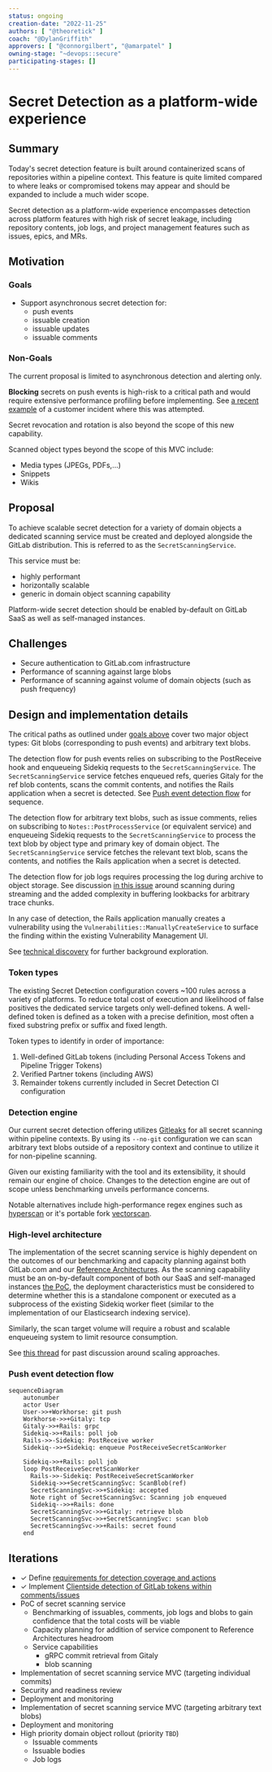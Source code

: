 ```yaml
---
status: ongoing
creation-date: "2022-11-25"
authors: [ "@theoretick" ]
coach: "@DylanGriffith"
approvers: [ "@connorgilbert", "@amarpatel" ]
owning-stage: "~devops::secure"
participating-stages: []
---
```


<!-- vale gitlab.FutureTense = NO -->

# Secret Detection as a platform-wide experience

## Summary

Today's secret detection feature is built around containerized scans of repositories
within a pipeline context. This feature is quite limited compared to where leaks
or compromised tokens may appear and should be expanded to include a much wider scope.

Secret detection as a platform-wide experience encompasses detection across
platform features with high risk of secret leakage, including repository contents,
job logs, and project management features such as issues, epics, and MRs.

## Motivation

### Goals

- Support asynchronous secret detection for:
  - push events
  - issuable creation
  - issuable updates
  - issuable comments

### Non-Goals

The current proposal is limited to asynchronous detection and alerting only.

**Blocking** secrets on push events is high-risk to a critical path and
would require extensive performance profiling before implementing. See
[a recent example](https://gitlab.com/gitlab-org/gitlab/-/issues/246819#note_1164411983)
of a customer incident where this was attempted.

Secret revocation and rotation is also beyond the scope of this new capability.

Scanned object types beyond the scope of this MVC include:

- Media types (JPEGs, PDFs,...)
- Snippets
- Wikis

## Proposal

To achieve scalable secret detection for a variety of domain objects a dedicated
scanning service must be created and deployed alongside the GitLab distribution.
This is referred to as the `SecretScanningService`.

This service must be:

- highly performant
- horizontally scalable
- generic in domain object scanning capability

Platform-wide secret detection should be enabled by-default on GitLab SaaS as well
as self-managed instances.

## Challenges

- Secure authentication to GitLab.com infrastructure
- Performance of scanning against large blobs
- Performance of scanning against volume of domain objects (such as push frequency)

## Design and implementation details

The critical paths as outlined under [goals above](#goals) cover two major object
types: Git blobs (corresponding to push events) and arbitrary text blobs.

The detection flow for push events relies on subscribing to the PostReceive hook
and enqueueing Sidekiq requests to the `SecretScanningService`. The `SecretScanningService`
service fetches enqueued refs, queries Gitaly for the ref blob contents, scans
the commit contents, and notifies the Rails application when a secret is detected.
See [Push event detection flow](#push-event-detection-flow) for sequence.

The detection flow for arbitrary text blobs, such as issue comments, relies on
subscribing to `Notes::PostProcessService` (or equivalent service) and enqueueing
Sidekiq requests to the `SecretScanningService` to process the text blob by object type
and primary key of domain object. The `SecretScanningService` service fetches the
relevant text blob, scans the contents, and notifies the Rails application when a secret
is detected.

The detection flow for job logs requires processing the log during archive to object
storage. See discussion [in this issue](https://gitlab.com/groups/gitlab-org/-/epics/8847#note_1116647883)
around scanning during streaming and the added complexity in buffering lookbacks
for arbitrary trace chunks.

In any case of detection, the Rails application manually creates a vulnerability
using the `Vulnerabilities::ManuallyCreateService` to surface the finding within the
existing Vulnerability Management UI.

See [technical discovery](https://gitlab.com/gitlab-org/gitlab/-/issues/376716)
for further background exploration.

### Token types

The existing Secret Detection configuration covers ~100 rules across a variety
of platforms. To reduce total cost of execution and likelihood of false positives
the dedicated service targets only well-defined tokens. A well-defined token is
defined as a token with a precise definition, most often a fixed substring prefix or
suffix and fixed length.

Token types to identify in order of importance:

1. Well-defined GitLab tokens (including Personal Access Tokens and Pipeline Trigger Tokens)
1. Verified Partner tokens (including AWS)
1. Remainder tokens currently included in Secret Detection CI configuration

### Detection engine

Our current secret detection offering utilizes [Gitleaks](https://github.com/zricethezav/gitleaks/)
for all secret scanning within pipeline contexts. By using its `--no-git` configuration
we can scan arbitrary text blobs outside of a repository context and continue to
utilize it for non-pipeline scanning.

Given our existing familiarity with the tool and its extensibility, it should
remain our engine of choice. Changes to the detection engine are out of scope
unless benchmarking unveils performance concerns.

Notable alternatives include high-performance regex engines such as [hyperscan](https://github.com/intel/hyperscan) or it's portable fork [vectorscan](https://github.com/VectorCamp/vectorscan).

### High-level architecture

The implementation of the secret scanning service is highly dependent on the outcomes of our benchmarking
and capacity planning against both GitLab.com and our
[Reference Architectures](../../../administration/reference_architectures/index.md).
As the scanning capability must be an on-by-default component of both our SaaS and self-managed
instances [the PoC](#iterations), the deployment characteristics must be considered to determine whether
this is a standalone component or executed as a subprocess of the existing Sidekiq worker fleet
(similar to the implementation of our Elasticsearch indexing service).

Similarly, the scan target volume will require a robust and scalable enqueueing system to limit resource consumption.

See [this thread](https://gitlab.com/gitlab-org/gitlab/-/merge_requests/105142#note_1194863310)
for past discussion around scaling approaches.

### Push event detection flow

```mermaid
sequenceDiagram
    autonumber
    actor User
    User->>+Workhorse: git push
    Workhorse->>+Gitaly: tcp
    Gitaly->>+Rails: grpc
    Sidekiq->>+Rails: poll job
    Rails->>-Sidekiq: PostReceive worker
    Sidekiq-->>+Sidekiq: enqueue PostReceiveSecretScanWorker

    Sidekiq->>+Rails: poll job
    loop PostReceiveSecretScanWorker
      Rails->>-Sidekiq: PostReceiveSecretScanWorker
      Sidekiq->>+SecretScanningSvc: ScanBlob(ref)
      SecretScanningSvc->>+Sidekiq: accepted
      Note right of SecretScanningSvc: Scanning job enqueued
      Sidekiq-->>+Rails: done
      SecretScanningSvc->>+Gitaly: retrieve blob
      SecretScanningSvc->>+SecretScanningSvc: scan blob
      SecretScanningSvc->>+Rails: secret found
    end
```

## Iterations

- ✓ Define [requirements for detection coverage and actions](https://gitlab.com/gitlab-org/gitlab/-/issues/376716)
- ✓ Implement [Clientside detection of GitLab tokens within comments/issues](https://gitlab.com/gitlab-org/gitlab/-/issues/368434)
- PoC of secret scanning service
  - Benchmarking of issuables, comments, job logs and blobs to gain confidence that the total costs will be viable
  - Capacity planning for addition of service component to Reference Architectures headroom
  - Service capabilities
    - gRPC commit retrieval from Gitaly
    - blob scanning
- Implementation of secret scanning service MVC (targeting individual commits)
- Security and readiness review
- Deployment and monitoring
- Implementation of secret scanning service MVC (targeting arbitrary text blobs)
- Deployment and monitoring
- High priority domain object rollout (priority `TBD`)
  - Issuable comments
  - Issuable bodies
  - Job logs
